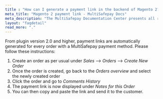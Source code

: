 ```yaml
---
title : "How can I generate a payment link in the backend of Magento 2?"
meta_title: "Magento 2 payment link - MultiSafepay Docs"
meta_description: "The MultiSafepay Documentation Center presents all relevant information about our Plugins and API. You can also find support pages for payment methods, tools and general questions as well as the contact details of our Support and Integration Teams."
layout: "faqdetail"
read_more: "."
---
```


From plugin version 2.0 and higher, payment links are automatically generated for every order with a MultiSafepay payment method. Please follow these instructions:

1. Create an order as per usual under _Sales_ --> _Orders_ --> _Create New Order_
2. Once the order is created, go back to the _Orders overview_ and select the newly created order
3. Click the order and go to _Comments History_
4. The payment link is now displayed under _Notes for this Order_
5. You can then copy and paste the link and send it to the customer.
